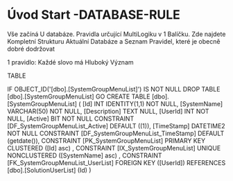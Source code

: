 ﻿# Úvod   Start -DATABASE-RULE  

Vše začíná U databáze. 
Pravidla určující MultiLogiku v 1 Balíčku.
Zde najdete Kompletní Strukturu Aktuální Databáze
a Seznam Pravidel, které je obecně dobré dodržovat

1 pravidlo: Každé slovo má Hluboký Význam

TABLE


 IF OBJECT_ID('[dbo].[SystemGroupMenuList]') IS NOT NULL 
 DROP TABLE [dbo].[SystemGroupMenuList] 
 GO
 CREATE TABLE [dbo].[SystemGroupMenuList] ( 
 [Id]           INT              IDENTITY(1,1)          NOT NULL,
 [SystemName]   VARCHAR(50)                             NOT NULL,
 [Description]  TEXT                                        NULL,
 [UserId]       INT                                     NOT NULL,
 [Active]       BIT                                     NOT NULL  CONSTRAINT [DF_SystemGroupMenuList_Active] DEFAULT ((1)),
 [TimeStamp]    DATETIME2                               NOT NULL  CONSTRAINT [DF_SystemGroupMenuList_TimeStamp] DEFAULT (getdate()),
 CONSTRAINT   [PK_SystemGroupMenuList]  PRIMARY KEY CLUSTERED    ([Id] asc) ,
 CONSTRAINT   [IX_SystemGroupMenuList]  UNIQUE      NONCLUSTERED ([SystemName] asc) ,
 CONSTRAINT [FK_SystemGroupMenuList_UserList] FOREIGN KEY ([UserId]) REFERENCES [dbo].[SolutionUserList] (Id) )
 
 